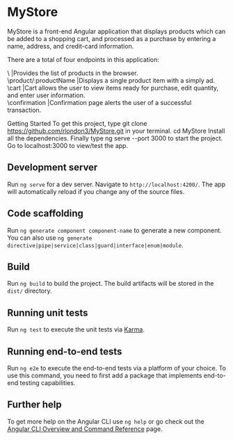 # MyStore
MyStore is a front-end Angular application that displays products which can be added to a shopping cart, and processed as a purchase by entering a name, address, and credit-card information.

There are a total of four endpoints in this application: 

\ |Provides the list of products in the browser. <br>
\product/:productName |Displays a single product item with a simply ad.<br> 
\cart |Cart allows the user to view items ready for purchase, edit quantity, and enter user information.<br> 
\confirmation |Confirmation page alerts the user of a successful transaction.<br>

Getting Started
To get this project, type git clone https://github.com/rlondon3/MyStore.git in your terminal.
cd MyStore
Install all the dependencies.
Finally type ng serve --port 3000 to start the project.
Go to localhost:3000 to view/test the app.

## Development server

Run `ng serve` for a dev server. Navigate to `http://localhost:4200/`. The app will automatically reload if you change any of the source files.

## Code scaffolding

Run `ng generate component component-name` to generate a new component. You can also use `ng generate directive|pipe|service|class|guard|interface|enum|module`.

## Build

Run `ng build` to build the project. The build artifacts will be stored in the `dist/` directory.

## Running unit tests

Run `ng test` to execute the unit tests via [Karma](https://karma-runner.github.io).

## Running end-to-end tests

Run `ng e2e` to execute the end-to-end tests via a platform of your choice. To use this command, you need to first add a package that implements end-to-end testing capabilities.

## Further help

To get more help on the Angular CLI use `ng help` or go check out the [Angular CLI Overview and Command Reference](https://angular.io/cli) page.
